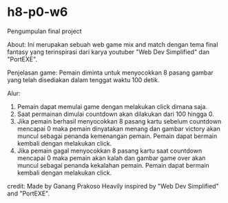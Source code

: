 # h8-p0-w6
Pengumpulan final project

About:
Ini merupakan sebuah web game mix and match dengan tema final fantasy yang terinspirasi dari karya youtuber "Web Dev Simplified" dan "PortEXE".

Penjelasan game:
Pemain diminta untuk menyocokkan 8 pasang gambar yang telah disediakan dalam tenggat waktu 100 detik.

Alur:
1. Pemain dapat memulai game dengan melakukan click dimana saja.
2. Saat permainan dimulai countdown akan dilakukan dari 100 hingga 0.
3. Jika pemain berhasil menyocokkan 8 pasang kartu sebelum countdown mencapai 0 maka pemain dinyatakan menang dan gambar victory akan muncul sebagai penanda kemenangan pemain. Pemain dapat bermain kembali dengan melakukan click.
4. Jika pemain gagal menyocokkan 8 pasang kartu saat countdown mencapai 0 maka pemain akan kalah dan gambar game over akan muncul sebagai penanda kekalahan pemain. Pemain dapat bermain kembali dengan melakukan click.

credit:
Made by Ganang Prakoso
Heavily inspired by "Web Dev Simplified" and "PortEXE".


